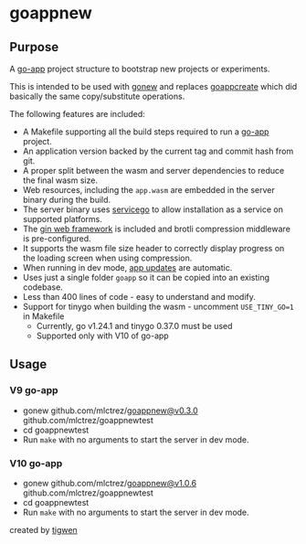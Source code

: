 # goappnew

## Purpose

A [go-app](https://go-app.dev/) project structure to bootstrap new projects or experiments.

This is intended to be used with [gonew](https://go.dev/blog/gonew) and
replaces [goappcreate](https://github.com/mlctrez/goappcreate) which did basically the same copy/substitute operations.

The following features are included:

* A Makefile supporting all the build steps required to run a [go-app](https://go-app.dev/) project.
* An application version backed by the current tag and commit hash from git.
* A proper split between the wasm and server dependencies to reduce the final wasm size.
* Web resources, including the `app.wasm` are embedded in the server binary during the build.
* The server binary uses [servicego](https://github.com/mlctrez/servicego) to allow installation as a service on
  supported platforms.
* The [gin web framework](https://github.com/gin-gonic/gin) is included and brotli compression middleware
  is pre-configured.
* It supports the wasm file size header to correctly display progress on the loading screen when using compression.
* When running in dev mode, [app updates](https://go-app.dev/lifecycle#listen-for-app-updates) are automatic.
* Uses just a single folder `goapp` so it can be copied into an existing codebase.
* Less than 400 lines of code - easy to understand and modify.
* Support for tinygo when building the wasm - uncomment `USE_TINY_GO=1` in Makefile
  * Currently, go v1.24.1 and tinygo 0.37.0 must be used
  * Supported only with V10 of go-app

## Usage

### V9 go-app 
* gonew github.com/mlctrez/goappnew@v0.3.0 github.com/mlctrez/goappnewtest 
* cd goappnewtest
* Run `make` with no arguments to start the server in dev mode.

### V10 go-app
* gonew github.com/mlctrez/goappnew@v1.0.6 github.com/mlctrez/goappnewtest
* cd goappnewtest
* Run `make` with no arguments to start the server in dev mode.

created by [tigwen](https://github.com/mlctrez/tigwen)
